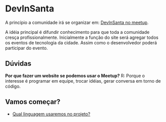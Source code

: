 # DevInSanta

A princípio a comunidade irá se organizar em: [DevInSanta no meetup](https://github.com/devinsanta/website).

A idéia principal é difundir conhecimento para que toda a comunidade cresça profissionalmente. Inicialmente a função do site será agregar todos os eventos de tecnologia da cidade. Assim como o desenvolvedor poderá participar do evento. 

## Dúvidas
__Por que fazer um website se podemos usar o Meetup?__
R: Porque o interesse é programar em equipe, trocar idéias, gerar conversa em torno de código.


## Vamos começar?
* [Qual linguagem usaremos no projeto?](https://github.com/devinsanta/website/issues/1)


